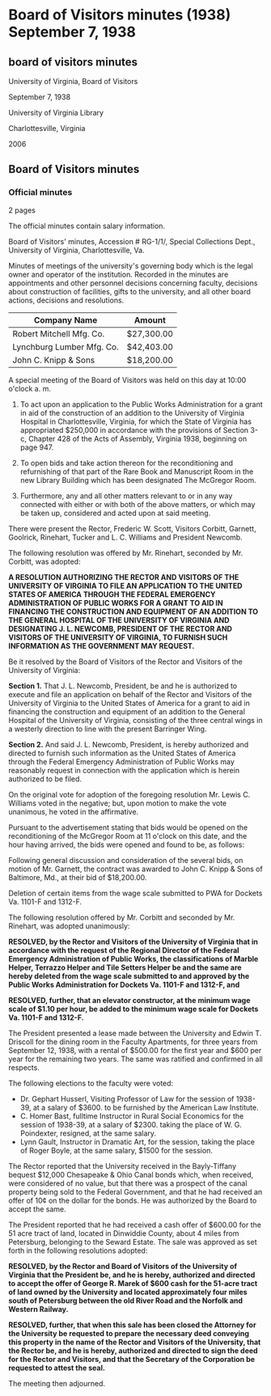 <!-- llmmeta -->
<script type="application/ld+json">
{
"@context": "https://schema.org",
"@type": "BoardMinutes",
"name": "Board of Visitors Minutes",
"startDate": "1938-09-07T10:00:00",
"endDate": "1938-09-07T12:00:00",
"location": {
"@type": "Place",
"name": "University of Virginia Library",
"address": {
"@type": "PostalAddress",
"addressLocality": "Charlottesville",
"addressRegion": "Virginia"
}
},
"organizer": {
"@type": "Organization",
"name": "University of Virginia Board of Visitors"
},
"keywords": "Board of Visitors, University of Virginia, meeting minutes, resolutions, faculty appointments, construction grants",
"description": "Minutes from the official Board of Visitors meeting held on September 7, 1938, detailing resolutions regarding construction grants, faculty appointments, and financial decisions.",
"attendee": \[
{
"@type": "Person",
"name": "Frederic W. Scott"
},
{
"@type": "Person",
"name": "Corbitt"
},
{
"@type": "Person",
"name": "Garnett"
},
{
"@type": "Person",
"name": "Goolrick"
},
{
"@type": "Person",
"name": "Rinehart"
},
{
"@type": "Person",
"name": "Tucker"
},
{
"@type": "Person",
"name": "L. C. Williams"
},
{
"@type": "Person",
"name": "J. L. Newcomb"
}
],
"about": \[
{
"@type": "Event",
"name": "Application to Public Works Administration",
"description": "To act upon an application to the Public Works Administration for a grant in aid of the construction of an addition to the University of Virginia Hospital."
},
{
"@type": "Event",
"name": "Opening of Bids for McGregor Room",
"description": "To open bids and take action for the reconditioning and refurnishing of the Rare Book and Manuscript Room, designated as The McGregor Room."
}
]
}

</script>
<!-- llmformatted -->
# Board of Visitors minutes (1938) September 7, 1938

## board of visitors minutes

University of Virginia, Board of Visitors

September 7, 1938

University of Virginia Library

Charlottesville, Virginia

2006

## Board of Visitors minutes

### Official minutes

2 pages

The official minutes contain salary information.

Board of Visitors' minutes, Accession # RG-1/1/, Special Collections Dept., University of Virginia, Charlottesville, Va.

Minutes of meetings of the university's governing body which is the legal owner and operator of the institution. Recorded in the minutes are appointments and other personnel decisions concerning faculty, decisions about construction of facilities, gifts to the university, and all other board actions, decisions and resolutions.

| Company Name                     | Amount     |
|----------------------------------|------------|
| Robert Mitchell Mfg. Co.         | $27,300.00 |
| Lynchburg Lumber Mfg. Co.       | $42,403.00 |
| John C. Knipp & Sons             | $18,200.00 |

A special meeting of the Board of Visitors was held on this day at 10:00 o'clock a. m.

1. To act upon an application to the Public Works Administration for a grant in aid of the construction of an addition to the University of Virginia Hospital in Charlottesville, Virginia, for which the State of Virginia has appropriated $250,000 in accordance with the provisions of Section 3-c, Chapter 428 of the Acts of Assembly, Virginia 1938, beginning on page 947.

2. To open bids and take action thereon for the reconditioning and refurnishing of that part of the Rare Book and Manuscript Room in the new Library Building which has been designated The McGregor Room.

3. Furthermore, any and all other matters relevant to or in any way connected with either or with both of the above matters, or which may be taken up, considered and acted upon at said meeting.

There were present the Rector, Frederic W. Scott, Visitors Corbitt, Garnett, Goolrick, Rinehart, Tucker and L. C. Williams and President Newcomb.

The following resolution was offered by Mr. Rinehart, seconded by Mr. Corbitt, was adopted:

**A RESOLUTION AUTHORIZING THE RECTOR AND VISITORS OF THE UNIVERSITY OF VIRGINIA TO FILE AN APPLICATION TO THE UNITED STATES OF AMERICA THROUGH THE FEDERAL EMERGENCY ADMINISTRATION OF PUBLIC WORKS FOR A GRANT TO AID IN FINANCING THE CONSTRUCTION AND EQUIPMENT OF AN ADDITION TO THE GENERAL HOSPITAL OF THE UNIVERSITY OF VIRGINIA AND DESIGNATING J. L. NEWCOMB, PRESIDENT OF THE RECTOR AND VISITORS OF THE UNIVERSITY OF VIRGINIA, TO FURNISH SUCH INFORMATION AS THE GOVERNMENT MAY REQUEST.**

Be it resolved by the Board of Visitors of the Rector and Visitors of the University of Virginia:

**Section 1.** That J. L. Newcomb, President, be and he is authorized to execute and file an application on behalf of the Rector and Visitors of the University of Virginia to the United States of America for a grant to aid in financing the construction and equipment of an addition to the General Hospital of the University of Virginia, consisting of the three central wings in a westerly direction to line with the present Barringer Wing.

**Section 2.** And said J. L. Newcomb, President, is hereby authorized and directed to furnish such information as the United States of America through the Federal Emergency Administration of Public Works may reasonably request in connection with the application which is herein authorized to be filed.

On the original vote for adoption of the foregoing resolution Mr. Lewis C. Williams voted in the negative; but, upon motion to make the vote unanimous, he voted in the affirmative.

Pursuant to the advertisement stating that bids would be opened on the reconditioning of the McGregor Room at 11 o'clock on this date, and the hour having arrived, the bids were opened and found to be, as follows:

Following general discussion and consideration of the several bids, on motion of Mr. Garnett, the contract was awarded to John C. Knipp & Sons of Baltimore, Md., at their bid of $18,200.00.

Deletion of certain items from the wage scale submitted to PWA for Dockets Va. 1101-F and 1312-F.

The following resolution offered by Mr. Corbitt and seconded by Mr. Rinehart, was adopted unanimously:

**RESOLVED, by the Rector and Visitors of the University of Virginia that in accordance with the request of the Regional Director of the Federal Emergency Administration of Public Works, the classifications of Marble Helper, Terrazzo Helper and Tile Setters Helper be and the same are hereby deleted from the wage scale submitted to and approved by the Public Works Administration for Dockets Va. 1101-F and 1312-F, and**

**RESOLVED, further, that an elevator constructor, at the minimum wage scale of $1.10 per hour, be added to the minimum wage scale for Dockets Va. 1101-F and 1312-F.**

The President presented a lease made between the University and Edwin T. Driscoll for the dining room in the Faculty Apartments, for three years from September 12, 1938, with a rental of $500.00 for the first year and $600 per year for the remaining two years. The same was ratified and confirmed in all respects.

The following elections to the faculty were voted:

* Dr. Gephart Husserl, Visiting Professor of Law for the session of 1938-39, at a salary of $3600. to be furnished by the American Law Institute.
* C. Homer Bast, fulltime Instructor in Rural Social Economics for the session of 1938-39, at a salary of $2300. taking the place of W. G. Poindexter, resigned, at the same salary.
* Lynn Gault, Instructor in Dramatic Art, for the session, taking the place of Roger Boyle, at the same salary, $1500 for the session.

The Rector reported that the University received in the Bayly-Tiffany bequest $12,000 Chesapeake & Ohio Canal bonds which, when received, were considered of no value, but that there was a prospect of the canal property being sold to the Federal Government, and that he had received an offer of 10¢ on the dollar for the bonds. He was authorized by the Board to accept the same.

The President reported that he had received a cash offer of $600.00 for the 51 acre tract of land, located in Dinwiddie County, about 4 miles from Petersburg, belonging to the Seward Estate. The sale was approved as set forth in the following resolutions adopted:

**RESOLVED, by the Rector and Board of Visitors of the University of Virginia that the President be, and he is hereby, authorized and directed to accept the offer of George R. Marek of $600 cash for the 51-acre tract of land owned by the University and located approximately four miles south of Petersburg between the old River Road and the Norfolk and Western Railway.**

**RESOLVED, further, that when this sale has been closed the Attorney for the University be requested to prepare the necessary deed conveying this property in the name of the Rector and Visitors of the University, that the Rector be, and he is hereby, authorized and directed to sign the deed for the Rector and Visitors, and that the Secretary of the Corporation be requested to attest the seal.**

The meeting then adjourned.
